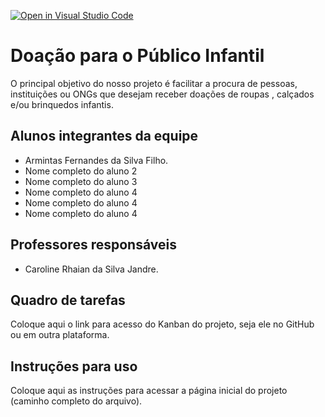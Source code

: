 [![Open in Visual Studio Code](https://classroom.github.com/assets/open-in-vscode-c66648af7eb3fe8bc4f294546bfd86ef473780cde1dea487d3c4ff354943c9ae.svg)](https://classroom.github.com/online_ide?assignment_repo_id=10491409&assignment_repo_type=AssignmentRepo)
# Doação para o Público Infantil

O principal objetivo do nosso projeto é facilitar a procura de pessoas, instituições ou ONGs que desejam receber doações de roupas , calçados e/ou brinquedos infantis.

## Alunos integrantes da equipe

* Armintas Fernandes da Silva Filho.
* Nome completo do aluno 2
* Nome completo do aluno 3
* Nome completo do aluno 4
* Nome completo do aluno 4
* Nome completo do aluno 4

## Professores responsáveis

* Caroline Rhaian da Silva Jandre.


## Quadro de tarefas
Coloque aqui o link para acesso do Kanban do projeto, seja ele no GitHub ou em outra plataforma.

## Instruções para uso
Coloque aqui as instruções para acessar a página inicial do projeto (caminho completo do arquivo).
